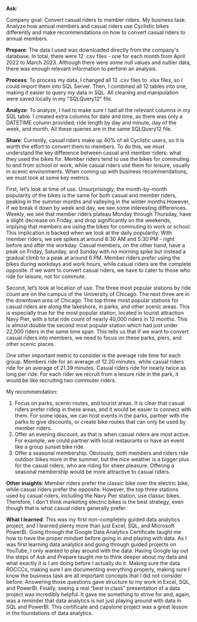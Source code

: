 **Ask**:

  Company goal: Convert casual riders to member riders.
  My business task: Analyze how annual members and casual riders use Cyclistic bikes differently and make recommendations on how to convert casual riders to annual members.


**Prepare**:
  The data I used was downloaded directly from the company's database. In total, there were 12 .csv files - one for each month from April 2022 to March 2023. Although there were some null values and outlier data, there was enough relevant information to perform an analysis.


**Process**:
  To process my data, I changed all 12 .csv files to .xlsx files, so I could import them into SQL Server. Then, I combined all 12 tables into one, making it easier to query my data in SQL. All cleaning and manipulation were saved locally in my "SQLQuery12" file.


**Analyze**:
  To analyze, I had to make sure I had all the relevant columns in my SQL table. I created extra columns for date and time, as there was only a DATETIME column provided; ride length by day and minute, day of the week, and month. All these queries are in the same SQLQuery12 file.


**Share**:
  Currently, casual riders make up 40% of all Cyclistic users, so it is worth the effort to convert them to members. To do this, we must understand the key difference between casual and member riders: what they used the bikes for. Member riders tend to use the bikes for commuting to and from school or work, while casual riders use them for leisure, usually in scenic environments. When coming up with business recommendations, we must look at some key metrics.

  First, let’s look at time of use. Unsurprisingly, the month-by-month popularity of the bikes is the same for both casual and member riders, peaking in the summer months and valleying in the winter months.However, if we break it down by week and day, we see some interesting differences. Weekly, we see that member riders plateau Monday through Thursday, have a slight decrease on Friday, and drop significantly on the weekends, implying that members are using the bikes for commuting to work or school. This implication is backed when we look at the daily popularity. With member riders, we see spikes at around 8:30 AM and 5:30 PM - right before and after the workday. Casual members, on the other hand, have a peak on Friday, Saturday, and Sunday with no morning spike but instead a gradual climb to a peak at around 6 PM. Member riders prefer using the bikes during workdays and work hours, while casual riders are the complete opposite. If we want to convert casual riders, we have to cater to those who ride for leisure, not for commute.

  Second, let’s look at location of use. The three most popular stations by ride count are on the campus of the University of Chicago. The next three are in the downtown area of Chicago. The top three most popular stations for casual riders are along the lakeshore, in parks, and other scenic areas. This is especially true for the most popular station, located in tourist attraction Navy Pier, with a total ride count of nearly 40,000 riders in 12 months. This is almost double the second most popular station which had just under 22,000 riders in the same time span. This tells us that if we want to convert casual riders into members, we need to focus on these parks, piers, and other scenic places.

  One other important metric to consider is the average ride time for each group. Members ride for an average of 12.20 minutes, while casual riders ride for an average of 21.39 minutes. Casual riders ride for nearly twice as long per ride. For each rider we recruit from a leisure ride in the park, it would be like recruiting two commuter riders.

My recommendation:
  1. Focus on parks, scenic routes, and tourist areas. It is clear that casual riders prefer riding in these areas, and it would be easier to connect with them. For some ideas, we can host events in the parks, partner with the parks to give discounts, or create bike routes that can only be used by member riders.
  2. Offer an evening discount, as that is when casual riders are most active. For example, we could partner with local restaurants or have an event like a group sunset bike ride.
  3. Offer a seasonal membership. Obviously, both members and riders ride outdoor bikes more in the summer, but the nice weather is a bigger plus for the casual riders, who are riding for sheer pleasure. Offering a seasonal membership would be more attractive to casual riders.

**Other insights**:
  Member riders prefer the classic bike over the electric bike, while casual riders prefer the opposite. However, the top three stations used by casual riders, including the Navy Pier station, use classic bikes. Therefore, I don't think marketing electric bikes is the best strategy, even though that is what casual riders generally prefer.

**What I learned**:
	This was my first non-completely guided data analytics project, and I learned plenty more than just Excel, SQL, and Microsoft PowerBI. Going through the Google Data Analytics Certificate taught me how to have the proper mindset before going in and playing with data. As I was first learning data analytics and going through guided projects on YouTube, I only wanted to play around with the data. Having Google lay out the steps of Ask and Prepare taught me to think deeper about my data and what exactly it is I am doing before I actually do it. Making sure the data ROCCCs, making sure I am documenting everything properly, making sure I know the business task are all important concepts that I did not consider before. Answering those questions gave structure to my work in Excel, SQL, and PowerBI. Finally, seeing a real “best in class” presentation of a data project was incredibly helpful. It gave me something to strive for and, again, was a reminder that data analytics is not just playing around with data in SQL and PowerBI. This certificate and capstone project was a great lesson in the foundations of data analytics. 
 
